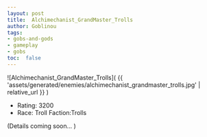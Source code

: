 ```yaml
---
layout: post
title:  Alchimechanist_GrandMaster_Trolls
author: Goblinou
tags:
- gobs-and-gods
- gameplay
- gobs
toc:  false
---
```


![Alchimechanist_GrandMaster_Trolls]( {{ 'assets/generated/enemies/alchimechanist_grandmaster_trolls.jpg' | relative_url }} )
- Rating: 3200
- Race: Troll  Faction:Trolls

(Details coming soon... )